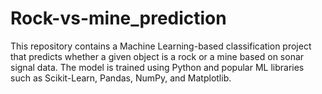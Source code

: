 # Rock-vs-mine_prediction
This repository contains a Machine Learning-based classification project that predicts whether a given object is a rock or a mine based on sonar signal data. The model is trained using Python and popular ML libraries such as Scikit-Learn, Pandas, NumPy, and Matplotlib. 
